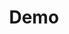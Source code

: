---
authors:
- Khanspers
- MaintBot
description: 'This pathway is part of the WikiPathways video tutorial: http://wikipathways.org/index.php/Help:Tutorial'
last-edited: 2019-09-17
organisms:
- Homo sapiens
redirect_from:
- /index.php/Pathway:WP3590
- /instance/WP3590
revision: null
schema-jsonld:
- '@context': https://schema.org/
  '@id': https://wikipathways.github.io/pathways/WP3590.html
  '@type': Dataset
  creator:
    '@type': Organization
    name: WikiPathways
  description: 'This pathway is part of the WikiPathways video tutorial: http://wikipathways.org/index.php/Help:Tutorial'
  keywords:
  - HMG-CoA
  - HMGCR
  - Mevalonate
  - Statin
  license: CC0
  name: Demo
seo: CreativeWork
title: Demo
wpid: WP3590
---